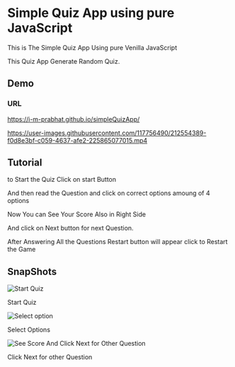 # Simple Quiz App using pure JavaScript

This is The Simple Quiz App Using pure Venilla  JavaScript

This Quiz App Generate Random Quiz.

## Demo

### URL

<https://i-m-prabhat.github.io/simpleQuizApp/>

<https://user-images.githubusercontent.com/117756490/212554389-f0d8e3bf-c059-4637-afe2-225865077015.mp4>

## Tutorial

to Start the Quiz Click on start Button

And then read the Question and click on correct options amoung of 4 options

Now You can See Your Score Also in Right Side

And click on Next button for next Question.

After Answering All the Questions Restart button will appear click to Restart the Game 

## SnapShots

![Start Quiz](https://user-images.githubusercontent.com/117756490/212554833-4527af50-9098-4698-893a-f5659f2975c4.png)

Start Quiz

![Select option](https://user-images.githubusercontent.com/117756490/212554893-8b033afc-0c1b-4f51-a856-4eff3c662300.png)

Select Options

![See Score And Click Next for Other Question](https://user-images.githubusercontent.com/117756490/212554921-356521c4-35cc-47c8-8cf1-1f733154b8fb.png)

Click Next for other Question
